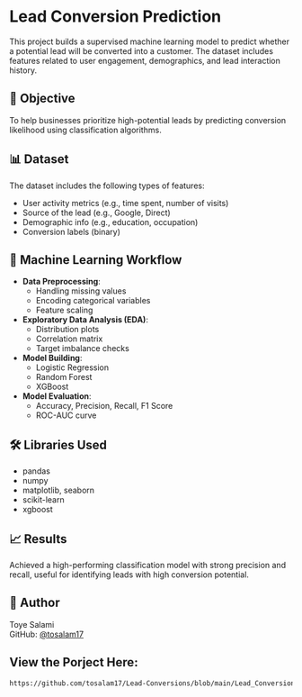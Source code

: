 # Lead Conversion Prediction

This project builds a supervised machine learning model to predict whether a potential lead will be converted into a customer. The dataset includes features related to user engagement, demographics, and lead interaction history.

## 🚀 Objective
To help businesses prioritize high-potential leads by predicting conversion likelihood using classification algorithms.

## 📊 Dataset
The dataset includes the following types of features:
- User activity metrics (e.g., time spent, number of visits)
- Source of the lead (e.g., Google, Direct)
- Demographic info (e.g., education, occupation)
- Conversion labels (binary)

## 🧠 Machine Learning Workflow
- **Data Preprocessing**:
  - Handling missing values
  - Encoding categorical variables
  - Feature scaling
- **Exploratory Data Analysis (EDA)**:
  - Distribution plots
  - Correlation matrix
  - Target imbalance checks
- **Model Building**:
  - Logistic Regression
  - Random Forest
  - XGBoost
- **Model Evaluation**:
  - Accuracy, Precision, Recall, F1 Score
  - ROC-AUC curve

## 🛠 Libraries Used
- pandas
- numpy
- matplotlib, seaborn
- scikit-learn
- xgboost

## 📈 Results
Achieved a high-performing classification model with strong precision and recall, useful for identifying leads with high conversion potential.

## 👤 Author
Toye Salami  
GitHub: [@tosalam17](https://github.com/tosalam17)

## **View the Porject Here**:
  ```bash
  https://github.com/tosalam17/Lead-Conversions/blob/main/Lead_Conversion.ipynb
